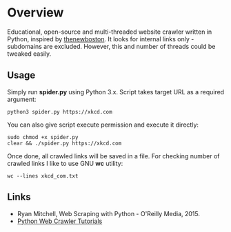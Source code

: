 # Overview

Educational, open-source and multi-threaded website crawler written in Python, inspired by [thenewboston](https://github.com/buckyroberts/Spider). It looks for internal links only - subdomains are excluded. However, this and number of threads could be tweaked easily.

## Usage

Simply run **spider.py** using Python 3.x. Script takes target URL as a required argument:
```
python3 spider.py https://xkcd.com
```

You can also give script execute permission and execute it directly:
```
sudo chmod +x spider.py
clear && ./spider.py https://xkcd.com
```

Once done, all crawled links will be saved in a file. For checking number of crawled links I like to use GNU **wc** utility:
```
wc --lines xkcd_com.txt
```

## Links

- Ryan Mitchell, Web Scraping with Python - O'Reilly Media, 2015.
- [Python Web Crawler Tutorials](https://www.youtube.com/playlist?list=PL6gx4Cwl9DGA8Vys-f48mAH9OKSUyav0q)

